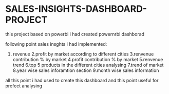 # SALES-INSIGHTS-DASHBOARD-PROJECT

this project based on powerbi i had created  powernrbi dashborad

following point sales insghts i had implemented:
1. revenue 
2.profit by market according to different cities
3.renvenue contribution % by market
4.profit contribution % by market
5.renvenue trend
6.top 5 products in the different cities analysing
7.trend of market
8.year wise sales inforamtion section
9.month wise sales information 
   
 all this point i had used to create this dashboard and this point useful for prefect analysing  
   
